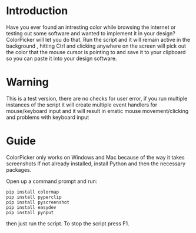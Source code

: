 # Introduction

Have you ever found an intresting color while browsing the internet or testing out some software and wanted to implement it in your design? 
ColorPicker will let you do that. Run the script and it will remain active in the background , hitting Ctrl and clicking anywhere on the screen
will pick out the color that the mouse cursor is pointing to and save it to your clipboard so you can paste it into your design software.

# Warning

This is a test version, there are no checks for user error, if you run multiple instances of the script it will create multiple event handlers for mouse/keyboard input
and it will result in erratic mouse movement/clicking and problems with keyboard input

# Guide

ColorPicker only works on Windows and Mac because of the way it takes screenshots
If not already installed, install Python and then the necessary packages.

Open up a command prompt and run:
```console
pip install colormap
pip install pyperclip
pip install pyscreenshot
pip install easydev
pip install pynput
``` 

then just run the script. 
To stop the script press F1.